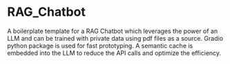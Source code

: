 # RAG_Chatbot

A boilerplate template for a RAG Chatbot which leverages the power of an LLM and can be trained with private data using pdf files as a source. Gradio python package is used for fast prototyping. A semantic cache is embedded into the LLM to reduce the API calls and optimize the efficiency. 
